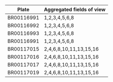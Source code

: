 | Plate | Aggregated fields of view |
| --- | --- |
| BR00116991 | 1,2,3,4,5,6,8 |
| BR00116992 | 1,2,3,4,5,6,8 |
| BR00116993 | 1,2,3,4,5,6,8 |
| BR00116991 | 1,2,3,4,5,6,8 |
| BR00117015 | 2,4,6,8,10,11,13,15,16 |
| BR00117016 | 2,4,6,8,10,11,13,15,16 |
| BR00117017 | 2,4,6,8,10,11,13,15,16 |
| BR00117019 | 2,4,6,8,10,11,13,15,16 |
